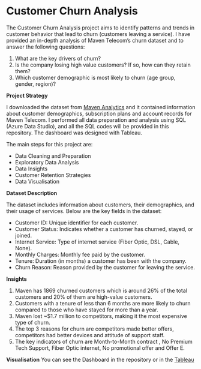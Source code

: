 # Customer Churn Analysis
The Customer Churn Analysis project aims to identify patterns and trends in customer behavior that lead to churn (customers leaving a service). I have provided an in-depth analysis of Maven Telecom’s churn dataset and to answer the following questions:

1. What are the key drivers of churn?
2. Is the company losing high value customers? If so, how can they retain them?
3. Which customer demographic is most likely to churn (age group, gender, region)?

**Project Strategy**

I downloaded the dataset from [Maven Analytics](https://mavenanalytics.io/data-playground?order=date_added%2Cdesc&search=customer%20churn) and it contained information about customer demographics, subscription plans and account records for Maven Telecom. I performed all data preparation and analysis using SQL (Azure Data Studio), and all the SQL codes will be provided in this repository. The dashboard was designed with Tableau. 

The main steps for this project are:

* Data Cleaning and Preparation
* Exploratory Data Analysis
* Data Insights
* Customer Retention Strategies
* Data Visualisation

**Dataset Description**

The dataset includes information about customers, their demographics, and their usage of services. Below are the key fields in the dataset:

* Customer ID: Unique identifier for each customer.
* Customer Status: Indicates whether a customer has churned, stayed, or joined.
* Internet Service: Type of internet service (Fiber Optic, DSL, Cable, None).
* Monthly Charges: Monthly fee paid by the customer.
* Tenure: Duration (in months) a customer has been with the company.
* Churn Reason: Reason provided by the customer for leaving the service.

**Insights**
  1. Maven has 1869 churned customers which is around 26% of the total customers and 20% of them are high-value customers.
  2. Customers with a tenure of less than 6 months are more likely to churn compared to those who have stayed for more than a year.
  3. Maven lost ~$1.7 million to competitors, making it the most expensive type of churn.
  4. The top 3 reasons for churn are competitors made better offers, competitors had better devices and attitude of support staff.
  5. The key indicators of churn are Month-to-Month contract , No Premium Tech Support, Fiber Optic internet, No promotional offer and Offer E.


**Visualisation**
You can see the Dashboard in the repository or in the [Tableau](https://public.tableau.com/app/profile/lajvi.bhavsar5485/viz/CustomerChurnAnalysis_17331173665670/Dashboard22?publish=yes)

  

